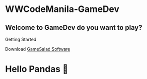 # WWCodeManila-GameDev

## Welcome to GameDev do you want to play?	

Getting Started 

Download [GameSalad Software](https://gamesalad.com/download/) 

# Hello Pandas :panda_face: